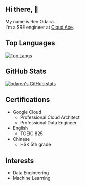 ## Hi there, 👋
My name is Ren Odaira.  
I'm a SRE engineer at [Cloud Ace](https://cloud-ace.jp/).

## Top Languages
[![Top Langs](https://github-readme-stats.vercel.app/api/top-langs/?username=odaren)](https://github.com/odaren/github-readme-stats)  

## GitHub Stats
[![odaren's GitHub stats](https://github-readme-stats.vercel.app/api?username=odaren&show_icons=true)](https://github.com/odaren/github-readme-stats)

## Certifications
* Google Cloud
    * Professional Cloud Architect 
    * Professional Data Engineer
* English
    * TOEIC 825
* Chinese
    * HSK 5th grade  

## Interests
* Data Engineering
* Machine Learning
<!--
**odaren/odaren** is a ✨ _special_ ✨ repository because its `README.md` (this file) appears on your GitHub profile.

Here are some ideas to get you started:

- 🔭 I’m currently working on ...
- 🌱 I’m currently learning ...
- 👯 I’m looking to collaborate on ...
- 🤔 I’m looking for help with ...
- 💬 Ask me about ...
- 📫 How to reach me: ...
- 😄 Pronouns: ...
- ⚡ Fun fact: ...
-->
